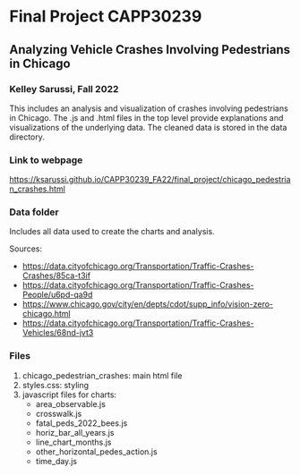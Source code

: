 # Final Project CAPP30239
## Analyzing Vehicle Crashes Involving Pedestrians in Chicago
### Kelley Sarussi, Fall 2022

This includes an analysis and visualization of crashes involving pedestrians in Chicago. The .js and .html files in the top level provide explanations and visualizations of the underlying data. The cleaned data is stored in the data directory.

### Link to webpage
https://ksarussi.github.io/CAPP30239_FA22/final_project/chicago_pedestrian_crashes.html

### Data folder
Includes all data used to create the charts and analysis.

Sources:
- https://data.cityofchicago.org/Transportation/Traffic-Crashes-Crashes/85ca-t3if
- https://data.cityofchicago.org/Transportation/Traffic-Crashes-People/u6pd-qa9d
- https://www.chicago.gov/city/en/depts/cdot/supp_info/vision-zero-chicago.html
- https://data.cityofchicago.org/Transportation/Traffic-Crashes-Vehicles/68nd-jvt3

### Files
1. chicago_pedestrian_crashes: main html file
2. styles.css: styling
3. javascript files for charts:
    - area_observable.js
    - crosswalk.js
    - fatal_peds_2022_bees.js
    - horiz_bar_all_years.js
    - line_chart_months.js
    - other_horizontal_pedes_action.js
    - time_day.js

